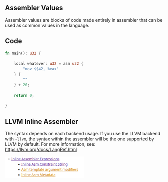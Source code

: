 ## Assembler Values

Assembler values ​​are blocks of code made entirely in assembler that can be used as common values ​​in the language.

## Code

```rust
fn main(): u32 {

    local whatever: u32 = asm u32 {
        "mov $$42, %eax"
    } {
        ""
    } + 20;

    return 0;

}
```

## LLVM Inline Assembler

The syntax depends on each backend usage. If you use the LLVM backend with ``-llvm``, the syntax within the assembler will be the one supported by LLVM by default. For more information, see: https://llvm.org/docs/LangRef.html

<img src= "https://github.com/thrushlang/syntax/blob/master/assets/LLVM-inline-assembler-ref.png" alt= "llvm-inline-assembler-ref" style= "width: 50%; height: 50%;"> </img>
